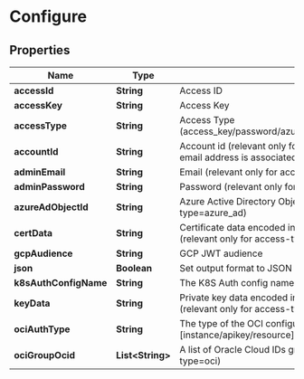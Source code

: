 

# Configure


## Properties

Name | Type | Description | Notes
------------ | ------------- | ------------- | -------------
**accessId** | **String** | Access ID |  [optional]
**accessKey** | **String** | Access Key |  [optional]
**accessType** | **String** | Access Type (access_key/password/azure_ad/saml/oidc/aws_iam/gcp/k8s/cert) |  [optional]
**accountId** | **String** | Account id (relevant only for access-type&#x3D;password where the email address is associated with more than one account) |  [optional]
**adminEmail** | **String** | Email (relevant only for access-type&#x3D;password) |  [optional]
**adminPassword** | **String** | Password (relevant only for access-type&#x3D;password) |  [optional]
**azureAdObjectId** | **String** | Azure Active Directory ObjectId (relevant only for access-type&#x3D;azure_ad) |  [optional]
**certData** | **String** | Certificate data encoded in base64. Used if file was not provided. (relevant only for access-type&#x3D;cert in Curl Context) |  [optional]
**gcpAudience** | **String** | GCP JWT audience |  [optional]
**json** | **Boolean** | Set output format to JSON |  [optional]
**k8sAuthConfigName** | **String** | The K8S Auth config name (relevant only for access-type&#x3D;k8s) |  [optional]
**keyData** | **String** | Private key data encoded in base64. Used if file was not provided.(relevant only for access-type&#x3D;cert in Curl Context) |  [optional]
**ociAuthType** | **String** | The type of the OCI configuration to use [instance/apikey/resource] (relevant only for access-type&#x3D;oci) |  [optional]
**ociGroupOcid** | **List&lt;String&gt;** | A list of Oracle Cloud IDs groups (relevant only for access-type&#x3D;oci) |  [optional]



